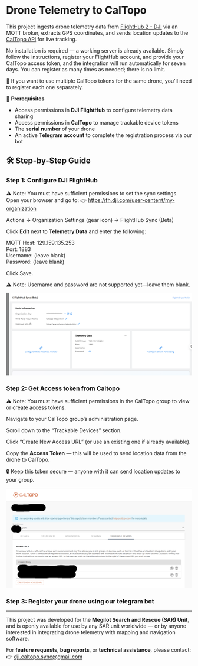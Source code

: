 # Drone Telemetry to CalTopo

This project ingests drone telemetry data from [FlightHub 2 - DJI](https://fh.dji.com/) via an MQTT broker, extracts GPS coordinates, and sends location updates to the [CalTopo API](https://caltopo.com/) for live tracking.

No installation is required — a working server is already available. Simply follow the instructions, register your FlightHub account, and provide your CalTopo access token, and the integration will run automatically for seven days. You can register as many times as needed; there is no limit.

🔁 If you want to use multiple CalTopo tokens for the same drone, you'll need to register each one separately.

📝 **Prerequisites**  
- Access permissions in **DJI FlightHub** to configure telemetry data sharing  
- Access permissions in **CalTopo** to manage trackable device tokens  
- The **serial number** of your drone  
- An active **Telegram account** to complete the registration process via our bot


## 🛠️ Step-by-Step Guide

### Step 1:  Configure DJI FlightHub

⚠️ Note: You must have sufficient permissions to set the sync settings.
Open your browser and go to:
👉 https://fh.dji.com/user-center#/my-organization

Actions -> Organization Settings (gear icon) -> FlightHub Sync (Beta)

Click **Edit** next to **Telemetry Data** and enter the following:

MQTT Host: 129.159.135.253  
Port: 1883  
Username: (leave blank)  
Password: (leave blank)

Click Save.

⚠️ Note: Username and password are not supported yet—leave them blank.


![FlightHub Sync Screenshot](images/dji_sync_screenshot.png)




### Step 2: Get Access token from Caltopo

⚠️ Note: You must have sufficient permissions in the CalTopo group to view or create access tokens.

Navigate to your CalTopo group’s administration page.

Scroll down to the “Trackable Devices” section.

Click “Create New Access URL” (or use an existing one if already available).

Copy the **Access Token** — this will be used to send location data from the drone to CalTopo.

🔒 Keep this token secure — anyone with it can send location updates to your group.

![Caltopo Trackable Devices Screenshot](images/trackable_devices.png)
 

### Step 3:  Register your drone using our telegram bot 






---

This project was developed for the **Megilot Search and Rescue (SAR) Unit**, and is openly available for use by any SAR unit worldwide — or by anyone interested in integrating drone telemetry with mapping and navigation software.


For **feature requests**, **bug reports**, or **technical assistance**, please contact:
👉 dji.caltopo.sync@gmail.com